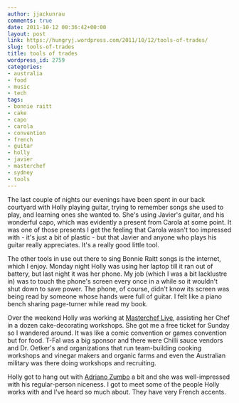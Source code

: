 ```yaml
---
author: jjackunrau
comments: true
date: 2011-10-12 00:36:42+00:00
layout: post
link: https://hungryj.wordpress.com/2011/10/12/tools-of-trades/
slug: tools-of-trades
title: tools of trades
wordpress_id: 2759
categories:
- australia
- food
- music
- tech
tags:
- bonnie raitt
- cake
- capo
- carola
- convention
- french
- guitar
- holly
- javier
- masterchef
- sydney
- tools
---
```


The last couple of nights our evenings have been spent in our back courtyard with Holly playing guitar, trying to remember songs she used to play, and learning ones she wanted to. She's using Javier's guitar, and his wonderful capo, which was evidently a present from Carola at some point. It was one of those presents I get the feeling that Carola wasn't too impressed with - it's just a bit of plastic - but that Javier and anyone who plays his guitar really appreciates. It's a really good little tool. 

The other tools in use out there to sing Bonnie Raitt songs is the internet, which I enjoy. Monday night Holly was using her laptop till it ran out of battery, but last night it was her phone. My job (which I was a bit lacklustre in) was to touch the phone's screen every once in a while so it wouldn't shut down to save power. The phone, of course, didn't know its screen was being read by someone whose hands were full of guitar. I felt like a piano bench sharing page-turner while read my book.

Over the weekend Holly was working at [Masterchef Live](http://mastercheflive.com.au/), assisting her Chef in a dozen cake-decorating workshops. She got me a free ticket for Sunday so I wandered around. It was like a comic convention or games convention but for food. T-Fal was a big sponsor and there were Chilli sauce vendors and Dr. Oetker's and organizations that run team-building cooking workshops and vinegar makers and organic farms and even the Australian military was there doing workshops and recruiting. 

Holly got to hang out with [Adriano Zumbo](http://thedubiousmonk.net/2011/08/12/zummmmbooooo/) a bit and she was well-impressed with his regular-person niceness. I got to meet some of the people Holly works with and I've heard so much about. They have very French accents.
